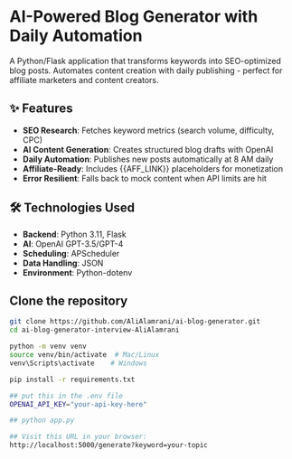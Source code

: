 # AI-Powered Blog Generator with Daily Automation

A Python/Flask application that transforms keywords into SEO-optimized blog posts. Automates content creation with daily publishing - perfect for affiliate marketers and content creators.

## ✨ Features
- **SEO Research**: Fetches keyword metrics (search volume, difficulty, CPC)
- **AI Content Generation**: Creates structured blog drafts with OpenAI
- **Daily Automation**: Publishes new posts automatically at 8 AM daily
- **Affiliate-Ready**: Includes {{AFF_LINK}} placeholders for monetization
- **Error Resilient**: Falls back to mock content when API limits are hit

## 🛠️ Technologies Used
- **Backend**: Python 3.11, Flask
- **AI**: OpenAI GPT-3.5/GPT-4
- **Scheduling**: APScheduler
- **Data Handling**: JSON
- **Environment**: Python-dotenv

##  Clone the repository
```bash
git clone https://github.com/AliAlamrani/ai-blog-generator.git
cd ai-blog-generator-interview-AliAlamrani

python -m venv venv
source venv/bin/activate  # Mac/Linux
venv\Scripts\activate    # Windows

pip install -r requirements.txt

## put this in the .env file
OPENAI_API_KEY="your-api-key-here" 

## python app.py

## Visit this URL in your browser:
http://localhost:5000/generate?keyword=your-topic
